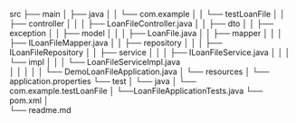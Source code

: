 src
├── main
│   ├── java
│   │   └── com.example
│   │       └── testLoanFile
│   │           ├── controller
│   │           │   ├── LoanFileController.java
│   │           ├── dto
│   │           ├── exception
│   │           ├── model
│   │           │   ├── LoanFile.java
│   │           ├── mapper
│   │           │   ├── ILoanFileMapper.java
│   │           ├── repository
│   │           │   ├── ILoanFileRepository
│   │           ├── service
│   │           │   ├── ILoanFileService.java
│   │           │   └── impl
│   │           │        └── LoanFileServiceImpl.java           
│   │           │
│   │           └── DemoLoanFileApplication.java
│   └── resources
│       └──  application.properties
└── test
│  └── java
│      └── com.example.testLoanFile
│                  └──LoanFileApplicationTests.java
└── pom.xml
│                
└── readme.md

